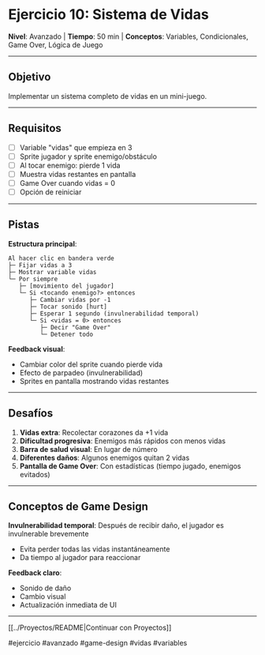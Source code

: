 # Ejercicio 10: Sistema de Vidas

**Nivel**: Avanzado | **Tiempo**: 50 min | **Conceptos**: Variables, Condicionales, Game Over, Lógica de Juego

---

## Objetivo

Implementar un sistema completo de vidas en un mini-juego.

---

## Requisitos

- [ ] Variable "vidas" que empieza en 3
- [ ] Sprite jugador y sprite enemigo/obstáculo
- [ ] Al tocar enemigo: pierde 1 vida
- [ ] Muestra vidas restantes en pantalla
- [ ] Game Over cuando vidas = 0
- [ ] Opción de reiniciar

---

## Pistas

**Estructura principal**:
```
Al hacer clic en bandera verde
├─ Fijar vidas a 3
├─ Mostrar variable vidas
└─ Por siempre
   ├─ [movimiento del jugador]
   └─ Si <tocando enemigo?> entonces
      ├─ Cambiar vidas por -1
      ├─ Tocar sonido [hurt]
      ├─ Esperar 1 segundo (invulnerabilidad temporal)
      └─ Si <vidas = 0> entonces
         ├─ Decir "Game Over"
         └─ Detener todo
```

**Feedback visual**:
- Cambiar color del sprite cuando pierde vida
- Efecto de parpadeo (invulnerabilidad)
- Sprites en pantalla mostrando vidas restantes

---

## Desafíos

1. **Vidas extra**: Recolectar corazones da +1 vida
2. **Dificultad progresiva**: Enemigos más rápidos con menos vidas
3. **Barra de salud visual**: En lugar de número
4. **Diferentes daños**: Algunos enemigos quitan 2 vidas
5. **Pantalla de Game Over**: Con estadísticas (tiempo jugado, enemigos evitados)

---

## Conceptos de Game Design

**Invulnerabilidad temporal**: Después de recibir daño, el jugador es invulnerable brevemente
- Evita perder todas las vidas instantáneamente
- Da tiempo al jugador para reaccionar

**Feedback claro**:
- Sonido de daño
- Cambio visual
- Actualización inmediata de UI

---

[[../Proyectos/README|Continuar con Proyectos]]

#ejercicio #avanzado #game-design #vidas #variables
